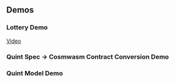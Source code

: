 ## Demos

### Lottery Demo
[Video](https://www.youtube.com/watch?v=c-AlBQQgdKo)

### Quint Spec -> Cosmwasm Contract Conversion Demo

### Quint Model Demo
